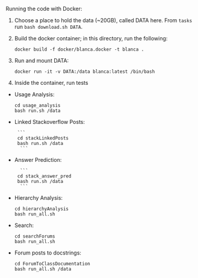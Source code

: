 Running the code with Docker:

1) Choose a place to hold the data (~20GB), called DATA here.  From `tasks` run `bash download.sh DATA`.

2) Build the docker container;  in this directory, run the following:

       docker build -f docker/blanca.docker -t blanca . 

3) Run and mount DATA:

       docker run -it -v DATA:/data blanca:latest /bin/bash

4) Inside the container, run tests

 - Usage Analysis:

     ```
    cd usage_analysis
    bash run.sh /data
    ```
    
 - Linked Stackoverflow Posts:
        
        ```
        cd stackLinkedPosts
        bash run.sh /data
         ```

 - Answer Prediction:
 
         ```
        cd stack_answer_pred
        bash run.sh /data
         ```
 - Hierarchy Analysis:

     ```
    cd hierarchyAnalysis
    bash run_all.sh 
    ```

 - Search:
 
    ```
    cd searchForums
    bash run_all.sh 
    ```
    
 - Forum posts to docstrings:
     ```
    cd ForumToClassDocumentation
     bash run_all.sh /data
    ```
 
